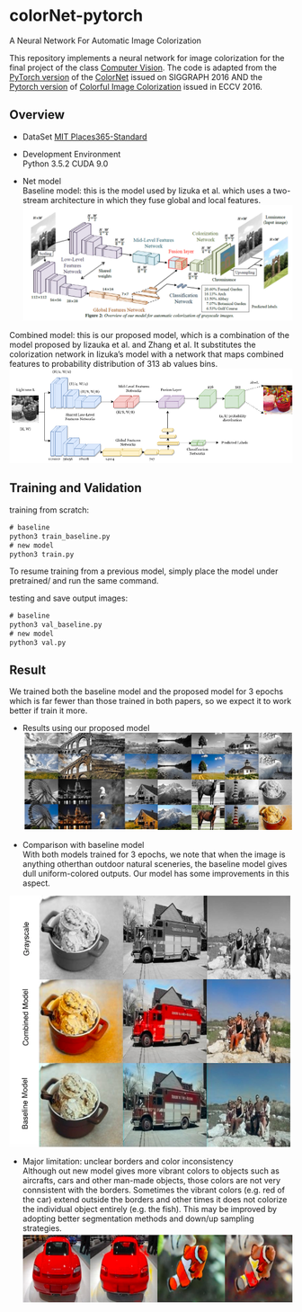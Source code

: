 # colorNet-pytorch
A Neural Network For Automatic Image Colorization

This repository implements a neural network for image colorization for the final project of the class [Computer Vision](http://www.cs.columbia.edu/~vondrick/class/vision-fa18/). The code is adapted from the [PyTorch version](https://github.com/shufanwu/colorNet-pytorch) of the [ColorNet](http://hi.cs.waseda.ac.jp/~iizuka/projects/colorization/en/) issued on SIGGRAPH 2016 AND the [Pytorch version](https://github.com/chuchienshu/Colorization) of [Colorful Image Colorization](https://arxiv.org/abs/1603.08511) issued in ECCV 2016.

## Overview
* DataSet
[MIT Places365-Standard](http://places2.csail.mit.edu/download.html)  


* Development Environment  
Python 3.5.2
CUDA 9.0  


* Net model<br />
Baseline model: this is the model used by Iizuka et al. which uses a two-stream architecture in which they fuse global and local features.
![...](https://github.com/CindyWang1997/Image-Colorization/blob/master/readme%20images/baseline_model.png)

Combined model: this is our proposed model, which is a combination of the model proposed by Iizauka et al. and Zhang et al. It substitutes the colorization network in Iizuka’s model with a network that maps combined features to probability distribution of 313 ab values bins. 
![...](https://github.com/CindyWang1997/Image-Colorization/blob/master/readme%20images/combined_model.png)


## Training and Validation
training from scratch:
```shell
# baseline
python3 train_baseline.py 
# new model
python3 train.py 
```
To resume training from a previous model, simply place the model under pretrained/ and run the same command.

testing and save output images:
```shell
# baseline
python3 val_baseline.py
# new model
python3 val.py
```

## Result
We trained both the baseline model and the proposed model for 3 epochs which is far fewer than those trained in both papers, so we expect it to work better if train it more.

* Results using our proposed model
![...](https://github.com/CindyWang1997/Image-Colorization/blob/master/readme%20images/colorization_results.png)  

* Comparison with baseline model<br />
With both models trained for 3 epochs, we note that when the image is anything otherthan outdoor natural sceneries, the baseline model gives dull uniform-colored outputs. Our model has some improvements in this aspect.
<img src="https://github.com/CindyWang1997/Image-Colorization/blob/master/readme%20images/baseline-comparison.png" width="500">

* Major limitation: unclear borders and color inconsistency<br />
Although out new model gives more vibrant colors to objects such as aircrafts, cars and other man-made objects, those colors are not very connsistent with the borders. Sometimes the vibrant colors (e.g. red of the car) extend outside the borders and other times it does not colorize the individual object entirely (e.g. the fish). This may be improved by adopting better segmentation methods and down/up sampling strategies.
![...](https://github.com/CindyWang1997/Image-Colorization/blob/master/readme%20images/color-inc.png)


